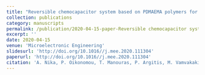 ```yaml
---
title: "Reversible chemocapacitor system based on PDMAEMA polymers for fast sensing of VOCs mixtures"
collection: publications
category: manuscripts
permalink: /publication/2020-04-15-paper-Reversible chemocapacitor system based on PDMAEMA polymers for fast sensing of VOCs mixtures-number-1
excerpt: ''
date: 2020-04-15
venue: 'Microelectronic Engineering'
slidesurl: 'http://doi.org/10.1016//j.mee.2020.111304'
paperurl: 'http://doi.org/10.1016//j.mee.2020.111304'
citation: 'A. Nika, P. Oikonomou, T. Manouras, P. Argitis, M. Vamvakaki, M. Sanopoulou, I. Raptis, M. Chatzichristidi. (2020). &quot;Reversible chemocapacitor system based on PDMAEMA polymers for fast sensing of VOCs mixtures.&quot; <i>Microelectronic Engineering</i>. 227.'
---
```


